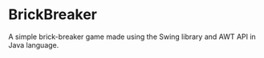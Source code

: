 # BrickBreaker
A simple brick-breaker game made using the Swing library and AWT API in Java language.
